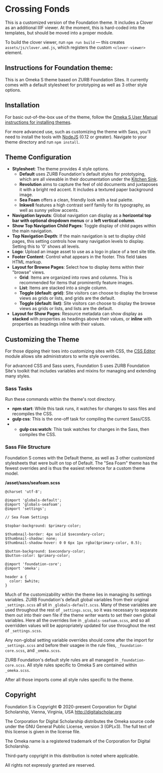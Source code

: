 # Crossing Fonds

This is a customized version of the Foundation theme. It includes a Clover as an additional IIIF viewer. At the moment, this is hard-coded into the templates, but should be moved into a proper module.

To build the clover viewer, run `npm run build` — this creates `assets/js/clover.umd.js`, which registers the custom `<clover-viewer>` element. 

## Instructions for Foundation theme:

This is an Omeka S theme based on ZURB Foundation Sites. It currently comes with a default stylesheet for prototyping as well as 3 other style options. 

## Installation

For basic out-of-the-box use of the theme, follow the [Omeka S User Manual instructions for installing themes](https://omeka.org/s/docs/user-manual/sites/site_theme/#installing-themes). 

For more advanced use, such as customizing the theme with Sass, you'll need to install the tools with [NodeJS](https://nodejs.org/en/) (0.12 or greater). Navigate to your theme directory and run `npm install`.

## Theme Configuration

* **Stylesheet**: The theme provides 4 style options.
  * **Default** uses ZURB Foundation's default styles for prototyping, which are all viewable in their documentation under the [Kitchen Sink](https://get.foundation/sites/docs/kitchen-sink.html).
  * **Revolution** aims to capture the feel of old documents and juxtaposes it with a bright red accent. It includes a textured paper background image.
  * **Sea Foam** offers a clean, friendly look with a teal palette.
  * **Inkwell** features a high contrast serif family for its typography, as well as sunny yellow accents.
* **Navigation layouts**: Global navigation can display as a **horizontal top bar with optional dropdown menus** or a **left vertical column**.
* **Show Top Navigation Child Pages**: Toggle display of child pages within the main navigation.
* **Top Navigation Depth**: If the main navigation is set to display child pages, this setting controls how many navigation levels to display. Setting this to '0' shows all levels.
* **Logo**: Upload an image asset to use as a logo in place of a text site title.
* **Footer Content**: Control what appears in the footer. This field takes HTML markup.
* **Layout for Browse Pages**: Select how to display items within their "browse" views.
  * **Grid**: Items are organized into rows and columns. This is recommended for items that prominently feature images.
  * **List**: Items are stacked into a single column.
  * **Toggle (default: grid)**: Site visitors can choose to display the browse views as grids or lists, and grids are the default.
  * **Toggle (default: list)**: Site visitors can choose to display the browse views as grids or lists, and lists are the default.
* **Layout for Show Pages**: Resource metadata can show display as **stacked** with properties as headings above their values, or **inline** with properties as headings inline with their values.

## Customizing the Theme

For those dipping their toes into customizing sites with CSS, the [CSS Editor](https://omeka.org/s/modules/CSSEditor/) module allows site administrators to write style overrides.

For advanced CSS and Sass users, Foundation S uses ZURB Foundation Site's toolkit that includes variables and mixins for managing and extending many styles.

### Sass Tasks

Run these commands within the theme's root directory.

* **npm start**: While this task runs, it watches for changes to sass files and recompiles the CSS.
* **gulp css**: This is the one-off task for compiling the current Sass/CSS.
* * **gulp css:watch**: This task watches for changes in the Sass, then compiles the CSS.

### Sass File Structure

Foundation S comes with the Default theme, as well as 3 other customized stylesheets that were built on top of Default. The "Sea Foam" theme has the fewest overrides and is thus the easiest reference for a custom theme model.

**/asset/sass/seafoam.scss**

```
@charset 'utf-8';

@import 'globals-default';
@import 'globals-seafoam';
@import 'settings';

// Sea Foam Settings

$topbar-background: $primary-color;
  
$thumbnail-border: 4px solid $secondary-color;
$thumbnail-shadow: none;
$thumbnail-shadow-hover: 0 0 6px 1px rgba($primary-color, 0.5);

$button-background: $secondary-color;
$button-color: $primary-color;

@import 'foundation-core';
@import 'omeka';

header a {
  color: $white;
}
```

Much of the customizability within the theme lies in managing its settings variables. ZURB Foundation's default global variables from their original `_settings.scss` all sit in `_globals-default.scss`. Many of these variables are used throughout the rest of `_settings.scss`, so it was necessary to separate them out into their own file if the theme writer wants to set their own global variables. Here all the overrides live in `_globals-seafoam.scss`, and so all overridden values will be appropriately updated for use throughout the rest of `_settings.scss`. 

Any non-global setting variable overrides should come after the import for `_settings.scss` and before their usagee in the rule files, `_foundation-core.scss`, and `_omeka.scss`. 

ZURB Foundation's default style rules are all managed in `_foundation-core.scss`. All style rules specific to Omeka S are contained within `_omeka.scss`.

After all those imports come all style rules specific to the theme.

## Copyright
Foundation S is Copyright © 2020-present Corporation for Digital Scholarship, Vienna, Virginia, USA http://digitalscholar.org

The Corporation for Digital Scholarship distributes the Omeka source code
under the GNU General Public License, version 3 (GPLv3). The full text
of this license is given in the license file.

The Omeka name is a registered trademark of the Corporation for Digital Scholarship.

Third-party copyright in this distribution is noted where applicable.

All rights not expressly granted are reserved.
